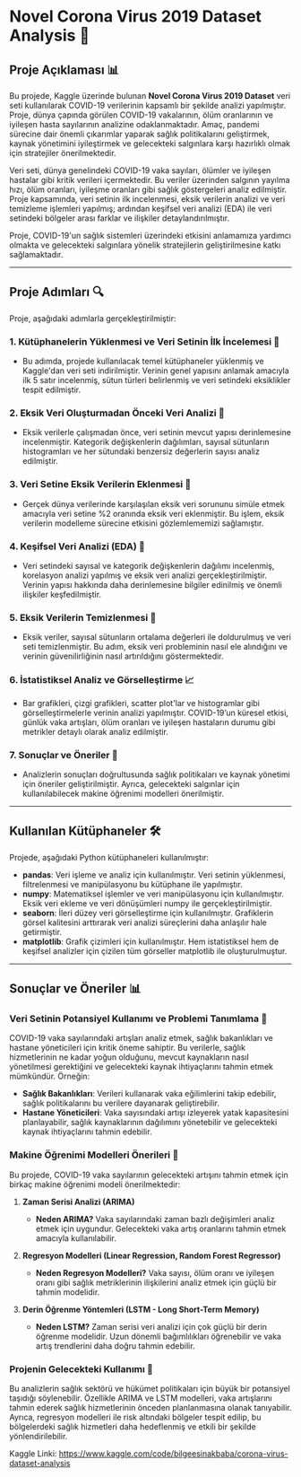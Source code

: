 # **Novel Corona Virus 2019 Dataset Analysis 🦠**

## **Proje Açıklaması 📊**

Bu projede, Kaggle üzerinde bulunan **Novel Corona Virus 2019 Dataset** veri seti kullanılarak COVID-19 verilerinin kapsamlı bir şekilde analizi yapılmıştır. Proje, dünya çapında görülen COVID-19 vakalarının, ölüm oranlarının ve iyileşen hasta sayılarının analizine odaklanmaktadır. Amaç, pandemi sürecine dair önemli çıkarımlar yaparak sağlık politikalarını geliştirmek, kaynak yönetimini iyileştirmek ve gelecekteki salgınlara karşı hazırlıklı olmak için stratejiler önerilmektedir. 

Veri seti, dünya genelindeki COVID-19 vaka sayıları, ölümler ve iyileşen hastalar gibi kritik verileri içermektedir. Bu veriler üzerinden salgının yayılma hızı, ölüm oranları, iyileşme oranları gibi sağlık göstergeleri analiz edilmiştir. Proje kapsamında, veri setinin ilk incelenmesi, eksik verilerin analizi ve veri temizleme işlemleri yapılmış; ardından keşifsel veri analizi (EDA) ile veri setindeki bölgeler arası farklar ve ilişkiler detaylandırılmıştır.

Proje, COVID-19'un sağlık sistemleri üzerindeki etkisini anlamamıza yardımcı olmakta ve gelecekteki salgınlara yönelik stratejilerin geliştirilmesine katkı sağlamaktadır.

---

## **Proje Adımları 🔍**

Proje, aşağıdaki adımlarla gerçekleştirilmiştir:

### 1. **Kütüphanelerin Yüklenmesi ve Veri Setinin İlk İncelemesi 📂**  
- Bu adımda, projede kullanılacak temel kütüphaneler yüklenmiş ve Kaggle'dan veri seti indirilmiştir. Verinin genel yapısını anlamak amacıyla ilk 5 satır incelenmiş, sütun türleri belirlenmiş ve veri setindeki eksiklikler tespit edilmiştir.

### 2. **Eksik Veri Oluşturmadan Önceki Veri Analizi 🔧**  
- Eksik verilerle çalışmadan önce, veri setinin mevcut yapısı derinlemesine incelenmiştir. Kategorik değişkenlerin dağılımları, sayısal sütunların histogramları ve her sütundaki benzersiz değerlerin sayısı analiz edilmiştir.

### 3. **Veri Setine Eksik Verilerin Eklenmesi 🧩**  
- Gerçek dünya verilerinde karşılaşılan eksik veri sorununu simüle etmek amacıyla veri setine %2 oranında eksik veri eklenmiştir. Bu işlem, eksik verilerin modelleme sürecine etkisini gözlemlememizi sağlamıştır.

### 4. **Keşifsel Veri Analizi (EDA) 🔎**  
- Veri setindeki sayısal ve kategorik değişkenlerin dağılımı incelenmiş, korelasyon analizi yapılmış ve eksik veri analizi gerçekleştirilmiştir. Verinin yapısı hakkında daha derinlemesine bilgiler edinilmiş ve önemli ilişkiler keşfedilmiştir.

### 5. **Eksik Verilerin Temizlenmesi 🧹**  
- Eksik veriler, sayısal sütunların ortalama değerleri ile doldurulmuş ve veri seti temizlenmiştir. Bu adım, eksik veri probleminin nasıl ele alındığını ve verinin güvenilirliğinin nasıl artırıldığını göstermektedir.

### 6. **İstatistiksel Analiz ve Görselleştirme 📈**  
- Bar grafikleri, çizgi grafikleri, scatter plot'lar ve histogramlar gibi görselleştirmelerle verinin analizi yapılmıştır. COVID-19’un küresel etkisi, günlük vaka artışları, ölüm oranları ve iyileşen hastaların durumu gibi metrikler detaylı olarak analiz edilmiştir.

### 7. **Sonuçlar ve Öneriler 📝**  
- Analizlerin sonuçları doğrultusunda sağlık politikaları ve kaynak yönetimi için öneriler geliştirilmiştir. Ayrıca, gelecekteki salgınlar için kullanılabilecek makine öğrenimi modelleri önerilmiştir.

---

## **Kullanılan Kütüphaneler 🛠️**

Projede, aşağıdaki Python kütüphaneleri kullanılmıştır:

- **pandas**: Veri işleme ve analiz için kullanılmıştır. Veri setinin yüklenmesi, filtrelenmesi ve manipülasyonu bu kütüphane ile yapılmıştır.
- **numpy**: Matematiksel işlemler ve veri manipülasyonu için kullanılmıştır. Eksik veri ekleme ve veri dönüşümleri numpy ile gerçekleştirilmiştir.
- **seaborn**: İleri düzey veri görselleştirme için kullanılmıştır. Grafiklerin görsel kalitesini arttırarak veri analizi süreçlerini daha anlaşılır hale getirmiştir.
- **matplotlib**: Grafik çizimleri için kullanılmıştır. Hem istatistiksel hem de keşifsel analizler için çizilen tüm görseller matplotlib ile oluşturulmuştur.

---

## **Sonuçlar ve Öneriler 📊**

### **Veri Setinin Potansiyel Kullanımı ve Problemi Tanımlama 🏥**

COVID-19 vaka sayılarındaki artışları analiz etmek, sağlık bakanlıkları ve hastane yöneticileri için kritik öneme sahiptir. Bu verilerle, sağlık hizmetlerinin ne kadar yoğun olduğunu, mevcut kaynakların nasıl yönetilmesi gerektiğini ve gelecekteki kaynak ihtiyaçlarını tahmin etmek mümkündür. Örneğin:

- **Sağlık Bakanlıkları**: Verileri kullanarak vaka eğilimlerini takip edebilir, sağlık politikalarını bu verilere dayanarak geliştirebilir.
- **Hastane Yöneticileri**: Vaka sayısındaki artışı izleyerek yatak kapasitesini planlayabilir, sağlık kaynaklarının dağılımını yönetebilir ve gelecekteki kaynak ihtiyaçlarını tahmin edebilir.

### **Makine Öğrenimi Modelleri Önerileri 🤖**

Bu projede, COVID-19 vaka sayılarının gelecekteki artışını tahmin etmek için birkaç makine öğrenimi modeli önerilmektedir:

1. **Zaman Serisi Analizi (ARIMA)**  
   - **Neden ARIMA?** Vaka sayılarındaki zaman bazlı değişimleri analiz etmek için uygundur. Gelecekteki vaka artış oranlarını tahmin etmek amacıyla kullanılabilir.

2. **Regresyon Modelleri (Linear Regression, Random Forest Regressor)**  
   - **Neden Regresyon Modelleri?** Vaka sayısı, ölüm oranı ve iyileşen oranı gibi sağlık metriklerinin ilişkilerini analiz etmek için güçlü bir tahmin modelidir.

3. **Derin Öğrenme Yöntemleri (LSTM - Long Short-Term Memory)**  
   - **Neden LSTM?** Zaman serisi veri analizi için çok güçlü bir derin öğrenme modelidir. Uzun dönemli bağımlılıkları öğrenebilir ve vaka artış trendlerini daha doğru tahmin edebilir.

### **Projenin Gelecekteki Kullanımı 🔮**

Bu analizlerin sağlık sektörü ve hükümet politikaları için büyük bir potansiyel taşıdığı söylenebilir. Özellikle ARIMA ve LSTM modelleri, vaka artışlarını tahmin ederek sağlık hizmetlerinin önceden planlanmasına olanak tanıyabilir. Ayrıca, regresyon modelleri ile risk altındaki bölgeler tespit edilip, bu bölgelerdeki sağlık hizmetleri daha hedeflenmiş ve etkili bir şekilde yönlendirilebilir.

Kaggle Linki: https://www.kaggle.com/code/bilgeesinakbaba/corona-virus-dataset-analysis
